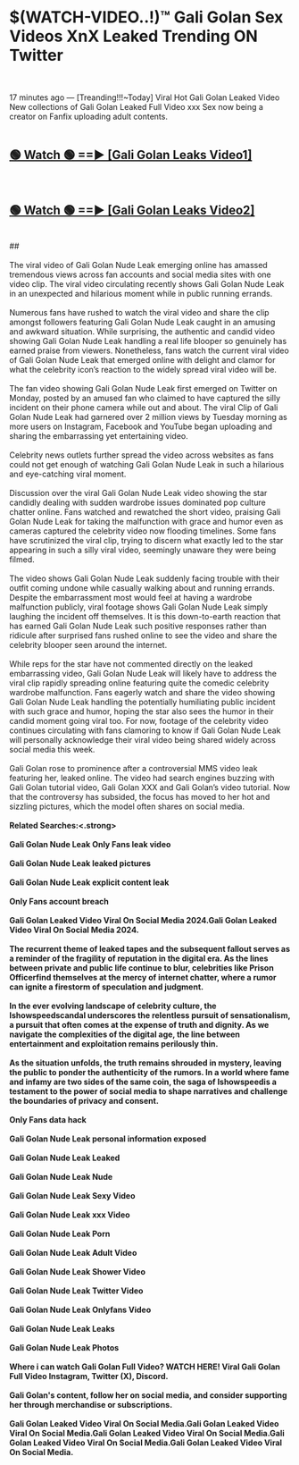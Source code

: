 # $(WATCH-VIDEO..!)™ Gali Golan Sex Videos XnX Leaked Trending ON Twitter<br>
<br>

17 minutes ago — [Treanding!!!~Today] Viral Hot Gali Golan Leaked Video New collections of Gali Golan Leaked Full Video xxx Sex now being a creator on Fanfix uploading adult contents.
<br>
 <br>

##  <a href="https://best2vid.blogspot.com?title=Gali_Golan">🟢 Watch 🟢 ==► [Gali Golan Leaks Video1]</a><br>
  <br>

##  <a href="https://best2vid.blogspot.com?title=Gali_Golan">🟢 Watch 🟢 ==► [Gali Golan Leaks Video2]</a><br>
  <br>
  ##
  <br>
  <br>
The viral video of Gali Golan Nude Leak emerging online has amassed tremendous views across fan accounts and social media sites with one video clip. The viral video circulating recently shows Gali Golan Nude Leak in an unexpected and hilarious moment while in public running errands.
<br><br>
Numerous fans have rushed to watch the viral video and share the clip amongst followers featuring Gali Golan Nude Leak caught in an amusing and awkward situation. While surprising, the authentic and candid video showing Gali Golan Nude Leak handling a real life blooper so genuinely has earned praise from viewers. Nonetheless, fans watch the current viral video of Gali Golan Nude Leak that emerged online with delight and clamor for what the celebrity icon’s reaction to the widely spread viral video will be.
<br><br>
The fan video showing Gali Golan Nude Leak first emerged on Twitter on Monday, posted by an amused fan who claimed to have captured the silly incident on their phone camera while out and about. The viral Clip of Gali Golan Nude Leak had garnered over 2 million views by Tuesday morning as more users on Instagram, Facebook and YouTube began uploading and sharing the embarrassing yet entertaining video.
<br><br>
Celebrity news outlets further spread the video across websites as fans could not get enough of watching Gali Golan Nude Leak in such a hilarious and eye-catching viral moment.
<br><br>
Discussion over the viral Gali Golan Nude Leak video showing the star candidly dealing with sudden wardrobe issues dominated pop culture chatter online. Fans watched and rewatched the short video, praising Gali Golan Nude Leak for taking the malfunction with grace and humor even as cameras captured the celebrity video now flooding timelines. Some fans have scrutinized the viral clip, trying to discern what exactly led to the star appearing in such a silly viral video, seemingly unaware they were being filmed.
<br><br>
The video shows Gali Golan Nude Leak suddenly facing trouble with their outfit coming undone while casually walking about and running errands. Despite the embarrassment most would feel at having a wardrobe malfunction publicly, viral footage shows Gali Golan Nude Leak simply laughing the incident off themselves. It is this down-to-earth reaction that has earned Gali Golan Nude Leak such positive responses rather than ridicule after surprised fans rushed online to see the video and share the celebrity blooper seen around the internet.
<br><br>
While reps for the star have not commented directly on the leaked embarrassing video, Gali Golan Nude Leak will likely have to address the viral clip rapidly spreading online featuring quite the comedic celebrity wardrobe malfunction. Fans eagerly watch and share the video showing Gali Golan Nude Leak handling the potentially humiliating public incident with such grace and humor, hoping the star also sees the humor in their candid moment going viral too. For now, footage of the celebrity video continues circulating with fans clamoring to know if Gali Golan Nude Leak will personally acknowledge their viral video being shared widely across social media this week.
<br><br>
Gali Golan rose to prominence after a controversial MMS video leak featuring her, leaked online. The video had search engines buzzing with Gali Golan tutorial video, Gali Golan XXX and Gali Golan’s video tutorial. Now that the controversy has subsided, the focus has moved to her hot and sizzling pictures, which the model often shares on social media.
<br><br>
<strong>Related Searches:<.strong>
<br><br>
Gali Golan Nude Leak Only Fans leak video
<br><br>
Gali Golan Nude Leak leaked pictures
<br><br>
Gali Golan Nude Leak explicit content leak
<br><br>
Only Fans account breach
<br><br>
Gali Golan Leaked Video Viral On Social Media 2024.Gali Golan Leaked Video Viral On Social Media 2024.
<br><br>
The recurrent theme of leaked tapes and the subsequent fallout serves as a reminder of the fragility of reputation in the digital era. As the lines between private and public life continue to blur, celebrities like Prison Officerfind themselves at the mercy of internet chatter, where a rumor can ignite a firestorm of speculation and judgment.
<br><br>
In the ever evolving landscape of celebrity culture, the Ishowspeedscandal underscores the relentless pursuit of sensationalism, a pursuit that often comes at the expense of truth and dignity. As we navigate the complexities of the digital age, the line between entertainment and exploitation remains perilously thin.
<br><br>
As the situation unfolds, the truth remains shrouded in mystery, leaving the public to ponder the authenticity of the rumors. In a world where fame and infamy are two sides of the same coin, the saga of Ishowspeedis a testament to the power of social media to shape narratives and challenge the boundaries of privacy and consent.
<br><br>
Only Fans data hack
<br><br>
Gali Golan Nude Leak personal information exposed
<br><br>
Gali Golan Nude Leak Leaked
<br><br>
Gali Golan Nude Leak Nude
<br><br>
Gali Golan Nude Leak Sexy Video
<br><br>
Gali Golan Nude Leak xxx Video
<br><br>
Gali Golan Nude Leak Porn
<br><br>
Gali Golan Nude Leak Adult Video
<br><br>
Gali Golan Nude Leak Shower Video
<br><br>
Gali Golan Nude Leak Twitter Video
<br><br>
Gali Golan Nude Leak Onlyfans Video
<br><br>
Gali Golan Nude Leak Leaks
<br><br>
Gali Golan Nude Leak Photos
<br><br>
Where i can watch Gali Golan Full Video? WATCH HERE! Viral Gali Golan Full Video Instagram, Twitter (X), Discord.
<br><br>
Gali Golan's content, follow her on social media, and consider supporting her through merchandise or subscriptions.
<br><br>
Gali Golan Leaked Video Viral On Social Media.Gali Golan Leaked Video Viral On Social Media.Gali Golan Leaked Video Viral On Social Media.Gali Golan Leaked Video Viral On Social Media.Gali Golan Leaked Video Viral On Social Media.